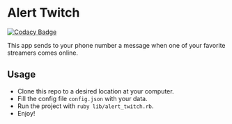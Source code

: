 # Alert Twitch

[![Codacy Badge](https://api.codacy.com/project/badge/Grade/6f2fdb2453984731b59ddd86cd456e6d)](https://www.codacy.com/app/Carlos-PinhoOrganization/alert-twitch?utm_source=github.com&utm_medium=referral&utm_content=carlospinho04/alert-twitch&utm_campaign=badger)

This app sends to your phone number a message when one of your favorite streamers comes online.

## Usage

* Clone this repo to a desired location at your computer.
* Fill the config file `config.json` with your data.
* Run the project with `ruby lib/alert_twitch.rb`.
* Enjoy!
